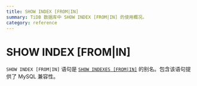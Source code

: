```yaml
---
title: SHOW INDEX [FROM|IN]
summary: TiDB 数据库中 SHOW INDEX [FROM|IN] 的使用概况。
category: reference
---
```


# SHOW INDEX [FROM|IN]

`SHOW INDEX [FROM|IN]` 语句是 [`SHOW INDEXES [FROM|IN]`](dev/reference/sql/statements/show-indexes.md) 的别名。包含该语句提供了 MySQL 兼容性。
